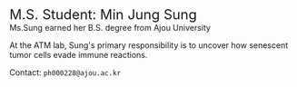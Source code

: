 <font size=5>M.S. Student: Min Jung Sung</font>
<br>
Ms.Sung earned her B.S. degree from Ajou University

At the ATM lab, Sung's primary responsibility is to uncover how senescent tumor cells evade immune reactions.

Contact: `ph000228@ajou.ac.kr`
